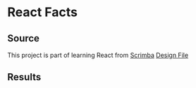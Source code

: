 # React Facts

## Source
This project is part of learning React from [Scrimba](https://scrimba.com/)
[Design File](https://www.figma.com/file/xA1rJVQOorqMW6xjGdBLcI/ReactFacts?node-id=0%3A4)

## Results
